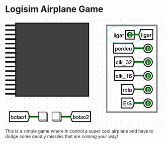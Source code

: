# Logisim Airplane Game

![](Gif.gif)
This is a simple game where in control a super cool airplane and have to dodge some deadly missiles that are coming your way!
